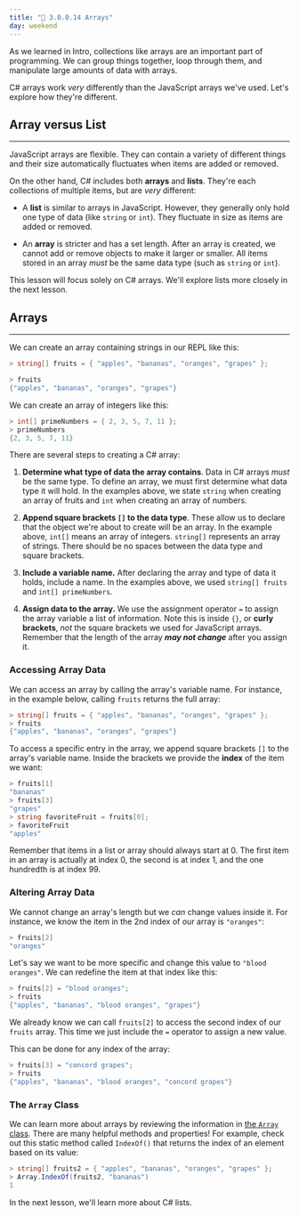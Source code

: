 ```yaml
---
title: "📓 3.0.0.14 Arrays"
day: weekend
---
```


As we learned in Intro, collections like arrays are an important part of programming. We can group things together, loop through them, and manipulate large amounts of data with arrays.

C# arrays work _very_ differently than the JavaScript arrays we've used. Let's explore how they're different.

## Array versus List
---

JavaScript arrays are flexible. They can contain a variety of different things and their size automatically fluctuates when items are added or removed.

On the other hand, C# includes both **arrays** and **lists**. They're each collections of multiple items, but are _very_ different:

* A **list** is similar to arrays in JavaScript. However, they generally only hold one type of data (like `string` or `int`). They fluctuate in size as items are added or removed.

* An **array** is stricter and has a set length. After an array is created, we cannot add or remove objects to make it larger or smaller. All items stored in an array _must_ be the same data type (such as `string` or `int`).

This lesson will focus solely on C# arrays. We'll explore lists more closely in the next lesson.

## Arrays
---

We can create an array containing strings in our REPL like this:

```csharp
> string[] fruits = { "apples", "bananas", "oranges", "grapes" };

> fruits
{"apples", "bananas", "oranges", "grapes"}
```

We can create an array of integers like this:

```csharp
> int[] primeNumbers = { 2, 3, 5, 7, 11 };
> primeNumbers
{2, 3, 5, 7, 11}
```

There are several steps to creating a C# array:

1. **Determine what type of data the array contains**. Data in C# arrays _must_ be the same type. To define an array, we must first determine what data type it will hold. In the examples above, we state `string` when creating an array of fruits and `int` when creating an array of numbers.

2. **Append square brackets `[]` to the data type**. These allow us to declare that the object we're about to create will be an array. In the example above, `int[]` means an array of integers. `string[]` represents an array of strings. There should be no spaces between the data type and square brackets.

1. **Include a variable name.**  After declaring the array and type of data it holds, include a name. In the examples above, we used `string[] fruits` and `int[] primeNumbers`.

2. **Assign data to the array.**  We use the assignment operator `=` to assign the array variable a list of information. Note this is inside `{}`, or **curly brackets**, _not_ the square brackets we used for JavaScript arrays. Remember that the length of the array _**may not change**_ after you assign it.

### Accessing Array Data

We can access an array by calling the array's variable name. For instance, in the example below, calling `fruits` returns the full array:

```csharp
> string[] fruits = { "apples", "bananas", "oranges", "grapes" };
> fruits
{"apples", "bananas", "oranges", "grapes"}
```

To access a specific entry in the array, we append square brackets `[]` to the array's variable name. Inside the brackets we provide the **index** of the item we want:

```csharp
> fruits[1]
"bananas"
> fruits[3]
"grapes"
> string favoriteFruit = fruits[0];
> favoriteFruit
"apples"
```

Remember that items in a list or array should always start at 0. The first item in an array is actually at index 0, the second is at index 1, and the one hundredth is at index 99.

### Altering Array Data

We cannot change an array's length but we _can_ change values inside it. For instance, we know the item in the 2nd index of our array is `"oranges"`:

```csharp
> fruits[2]
"oranges"
```

Let's say we want to be more specific and change this value to `"blood oranges"`. We can redefine the item at that index like this:

```csharp
> fruits[2] = "blood oranges";
> fruits
{"apples", "bananas", "blood oranges", "grapes"}
```

We already know we can call `fruits[2]` to access the second index of our `fruits` array. This time we just include the `=` operator to assign a new value.

This can be done for any index of the array:

```csharp
> fruits[3] = "concord grapes";
> fruits
{"apples", "bananas", "blood oranges", "concord grapes"}
```

### The `Array` Class

We can learn more about arrays by reviewing the information in [the `Array` class](https://learn.microsoft.com/en-us/dotnet/api/system.array?view=net-6.0). There are many helpful methods and properties! For example, check out this static method called `IndexOf()` that returns the index of an element based on its value:

```csharp
> string[] fruits2 = { "apples", "bananas", "oranges", "grapes" };
> Array.IndexOf(fruits2, "bananas")
1
```

In the next lesson, we'll learn more about C# lists.
